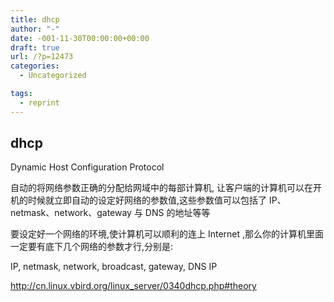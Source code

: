 ```yaml
---
title: dhcp
author: "-"
date: -001-11-30T00:00:00+00:00
draft: true
url: /?p=12473
categories:
  - Uncategorized

tags:
  - reprint
---
```

## dhcp
Dynamic Host Configuration Protocol

自动的将网络参数正确的分配给网域中的每部计算机, 让客户端的计算机可以在开机的时候就立即自动的设定好网络的参数值,这些参数值可以包括了 IP、netmask、network、gateway 与 DNS 的地址等等

要设定好一个网络的环境,使计算机可以顺利的连上 Internet ,那么你的计算机里面一定要有底下几个网络的参数才行,分别是: 

IP, netmask, network, broadcast, gateway, DNS IP

http://cn.linux.vbird.org/linux_server/0340dhcp.php#theory